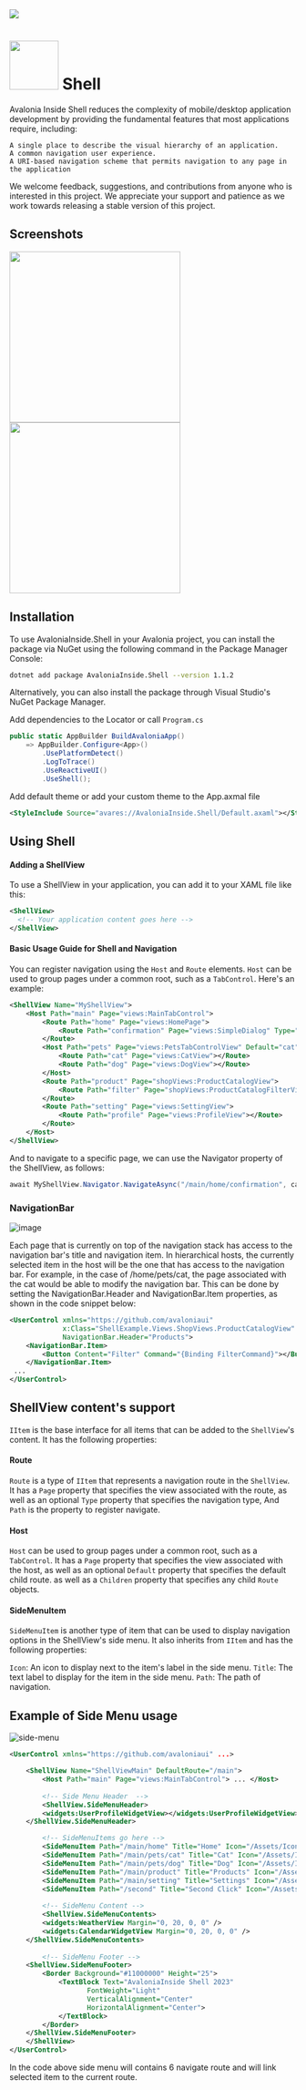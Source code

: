 <img src="https://raw.githubusercontent.com/AvaloniaInside/Shell/features/add-image-resources/res/banner.png" />

<h1><img src="https://github.com/AvaloniaInside/Shell/assets/956077/6b34f130-0297-4530-ab0d-4074e92dae21" width="86" /> Shell</h1>

Avalonia Inside Shell reduces the complexity of mobile/desktop application development by providing the fundamental features that most applications require, including:

    A single place to describe the visual hierarchy of an application.
    A common navigation user experience.
    A URI-based navigation scheme that permits navigation to any page in the application
    

We welcome feedback, suggestions, and contributions from anyone who is interested in this project. We appreciate your support and patience as we work towards releasing a stable version of this project.


## Screenshots

<img src="https://user-images.githubusercontent.com/956077/226295190-cbe81c7d-4054-4c07-9e5c-7ee7149c1468.png" width="300"/> <img src="https://user-images.githubusercontent.com/956077/226295294-3d4f1f9e-941d-4248-b941-a0c35ca0533a.png" width="300"/>  

## Installation

To use AvaloniaInside.Shell in your Avalonia project, you can install the package via NuGet using the following command in the Package Manager Console:

```bash
dotnet add package AvaloniaInside.Shell --version 1.1.2
```

Alternatively, you can also install the package through Visual Studio's NuGet Package Manager.

Add dependencies to the Locator or call `Program.cs`
```csharp
public static AppBuilder BuildAvaloniaApp()
	=> AppBuilder.Configure<App>()
		.UsePlatformDetect()
		.LogToTrace()
		.UseReactiveUI()
		.UseShell();
```

Add default theme or add your custom theme to the App.axmal file
```xml
<StyleInclude Source="avares://AvaloniaInside.Shell/Default.axaml"></StyleInclude>
```

## Using Shell

#### Adding a ShellView
To use a ShellView in your application, you can add it to your XAML file like this:
```xml
<ShellView>
  <!-- Your application content goes here -->
</ShellView>
```

#### Basic Usage Guide for Shell and Navigation
You can register navigation using the `Host` and `Route` elements. `Host` can be used to group pages under a common root, such as a `TabControl`. Here's an example:

```xml
<ShellView Name="MyShellView">
    <Host Path="main" Page="views:MainTabControl">
        <Route Path="home" Page="views:HomePage">
            <Route Path="confirmation" Page="views:SimpleDialog" Type="Modal"></Route>
        </Route>
        <Host Path="pets" Page="views:PetsTabControlView" Default="cat">
            <Route Path="cat" Page="views:CatView"></Route>
            <Route Path="dog" Page="views:DogView"></Route>
        </Host>
        <Route Path="product" Page="shopViews:ProductCatalogView">
            <Route Path="filter" Page="shopViews:ProductCatalogFilterView" Type="Modal"></Route>
        </Route>
        <Route Path="setting" Page="views:SettingView">
            <Route Path="profile" Page="views:ProfileView"></Route>
        </Route>
    </Host>
</ShellView>
```

And to navigate to a specific page, we can use the Navigator property of the ShellView, as follows:

```csharp
await MyShellView.Navigator.NavigateAsync("/main/home/confirmation", cancellationToken);
```

### NavigationBar 
![image](https://user-images.githubusercontent.com/956077/227613963-9b1a10b5-c2b0-4dcb-ba43-cd72f3a27333.png)

Each page that is currently on top of the navigation stack has access to the navigation bar's title and navigation item. In hierarchical hosts, the currently selected item in the host will be the one that has access to the navigation bar. For example, in the case of /home/pets/cat, the page associated with the cat would be able to modify the navigation bar. This can be done by setting the NavigationBar.Header and NavigationBar.Item properties, as shown in the code snippet below:

```xml
<UserControl xmlns="https://github.com/avaloniaui"
             x:Class="ShellExample.Views.ShopViews.ProductCatalogView"
             NavigationBar.Header="Products">
	<NavigationBar.Item>
		<Button Content="Filter" Command="{Binding FilterCommand}"></Button>
	</NavigationBar.Item>
 ...
</UserControl>
```


## ShellView content's support

`IItem` is the base interface for all items that can be added to the `ShellView`'s content. It has the following properties:

#### Route

`Route` is a type of `IItem` that represents a navigation route in the `ShellView`. It has a `Page` property that specifies the view associated with the route, as well as an optional `Type` property that specifies the navigation type, And `Path` is the property to register navigate.

#### Host

`Host` can be used to group pages under a common root, such as a `TabControl`.
It has a `Page` property that specifies the view associated with the host, as well as an optional `Default` property that specifies the default child route. as well as a `Children` property that specifies any child `Route` objects. 

#### SideMenuItem

`SideMenuItem` is another type of item that can be used to display navigation options in the ShellView's side menu. It also inherits from `IItem` and has the following properties:

`Icon`: An icon to display next to the item's label in the side menu.
`Title`: The text label to display for the item in the side menu.
`Path`: The path of navigation.

## Example of Side Menu usage

![side-menu](https://user-images.githubusercontent.com/956077/227538250-f5f86187-6c0f-46a0-803e-951b02abdccd.png)


```xml
<UserControl xmlns="https://github.com/avaloniaui" ...>

    <ShellView Name="ShellViewMain" DefaultRoute="/main">
        <Host Path="main" Page="views:MainTabControl"> ... </Host>
        
        <!-- Side Menu Header  -->
        <ShellView.SideMenuHeader>
		<widgets:UserProfileWidgetView></widgets:UserProfileWidgetView>
	</ShellView.SideMenuHeader>

        <!-- SideMenuItems go here -->
        <SideMenuItem Path="/main/home" Title="Home" Icon="/Assets/Icons/house-solid.png"></SideMenuItem>
        <SideMenuItem Path="/main/pets/cat" Title="Cat" Icon="/Assets/Icons/cat-solid.png"></SideMenuItem>
        <SideMenuItem Path="/main/pets/dog" Title="Dog" Icon="/Assets/Icons/dog-solid.png"></SideMenuItem>
        <SideMenuItem Path="/main/product" Title="Products" Icon="/Assets/Icons/tag-solid.png"></SideMenuItem>
        <SideMenuItem Path="/main/setting" Title="Settings" Icon="/Assets/Icons/user-solid.png"></SideMenuItem>
        <SideMenuItem Path="/second" Title="Second Click" Icon="/Assets/Icons/check-solid.png"></SideMenuItem>
        
        <!-- SideMenu Content -->
        <ShellView.SideMenuContents>
		<widgets:WeatherView Margin="0, 20, 0, 0" />
		<widgets:CalendarWidgetView Margin="0, 20, 0, 0" />
	</ShellView.SideMenuContents>
        
        <!-- SideMenu Footer -->
	<ShellView.SideMenuFooter>
		<Border Background="#11000000" Height="25">
			<TextBlock Text="AvaloniaInside Shell 2023"
				   FontWeight="Light"
				   VerticalAlignment="Center"
				   HorizontalAlignment="Center">
			</TextBlock>
		</Border>
	</ShellView.SideMenuFooter>
    </ShellView>
</UserControl>

```

In the code above side menu will contains 6 navigate route and will link selected item to the current route.
